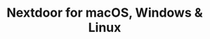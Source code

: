 ---
name: Nextdoor
url: 'https://nextdoor.com'
category: Social Networking
title: 'Nextdoor for macOS, Windows & Linux'
key: nextdoor

---